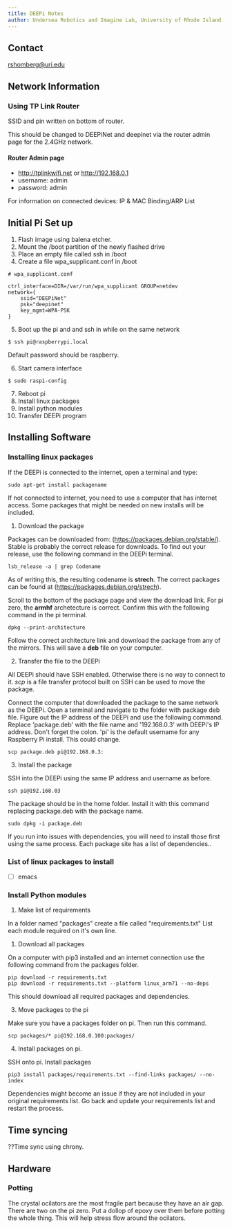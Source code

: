 ```yaml
---
title: DEEPi Notes
author: Undersea Robotics and Imagine Lab, University of Rhode Island
---
```


## Contact

rshomberg@uri.edu

## Network Information

### Using TP Link Router

SSID and pin written on bottom of router.

This should be changed to DEEPiNet and deepinet via the router admin page for the 2.4GHz network.

#### Router Admin page

  * http://tplinkwifi.net or http://192.168.0.1 
  * username: admin
  * password: admin

For information on connected devices: IP & MAC Binding/ARP List

## Initial Pi Set up

1. Flash image using balena etcher.
2. Mount the /boot partition of the newly flashed drive
3. Place an empty file called ssh in /boot
4. Create a file wpa_supplicant.conf in /boot

```
# wpa_supplicant.conf

ctrl_interface=DIR=/var/run/wpa_supplicant GROUP=netdev
network={
	ssid="DEEPiNet"
	psk="deepinet"
	key_mgmt=WPA-PSK
}
```

5. Boot up the pi and and ssh in while on the same network

```
$ ssh pi@raspberrypi.local
```

Default password should be raspberry.

6. Start camera interface

```
$ sudo raspi-config
```

7. Reboot pi
8. Install linux packages
9. Install python modules
10. Transfer DEEPi program


## Installing Software

### Installing linux packages

If the DEEPi is connected to the internet, open a terminal and type:

```
sudo apt-get install packagename
```

If not connected to internet, you need to use a computer that has internet access.
Some packages that might be needed on new installs will be included.

1. Download the package

Packages can be downloaded from: (https://packages.debian.org/stable/).
Stable is probably the correct release for downloads. 
To find out your release, use the following command in the DEEPi terminal.

```
lsb_release -a | grep Codename
```

As of writing this, the resulting codename is **strech**.
The correct packages can be found at (https://packages.debian.org/strech).

Scroll to the bottom of the package page and view the download link.
For pi zero, the **armhf** archetecture is correct. 
Confirm this with the following command in the pi terminal.

```
dpkg --print-architecture
```

Follow the correct architecture link and download the package from any of the mirrors.
This will save a **deb** file on your computer.

2. Transfer the file to the DEEPi

All DEEPi should have SSH enabled.
Otherwise there is no way to connect to it.
*scp* is a file transfer protocol built on SSH can be used to move the package.

Connect the computer that downloaded the package to the same network as the DEEPi.
Open a terminal and navigate to the folder with package deb file.
Figure out the IP address of the DEEPi and use the following command.
Replace 'package.deb' with the file name and '192.168.0.3' with DEEPi's IP address.
Don't forget the colon.
'pi' is the default username for any Raspberry Pi install. This could change.

```
scp package.deb pi@192.168.0.3:
```

3. Install the package

SSH into the DEEPi using the same IP address and username as before.

```
ssh pi@192.168.03
```

The package should be in the home folder.
Install it with this command replacing package.deb with the package name.

```
sudo dpkg -i package.deb
```

If you run into issues with dependencies, you will need to install those first using the same process.
Each package site has a list of dependencies..

### List of linux packages to install

 - [ ] emacs

### Install Python modules

1. Make list of requirements

In a folder named "packages" create a file called "requirements.txt"
List each module required on it's own line.

1. Download all packages

On a computer with pip3 installed and an internet connection use the following command from the packages folder.

```
pip download -r requirements.txt 
pip download -r requirements.txt --platform linux_arm71 --no-deps

```
This should download all required packages and dependencies.

3. Move packages to the pi

Make sure you have a packages folder on pi.
Then run this command.

```
scp packages/* pi@192.168.0.100:packages/
```

4. Install packages on pi.

SSH onto pi.
Install packages

```
pip3 install packages/requirements.txt --find-links packages/ --no-index
```

Dependencies might become an issue if they are not included in your original requirements list.
Go back and update your requirements list and restart the process.


## Time syncing

??Time sync using chrony.

## Hardware

### Potting 

The crystal ocilators are the most fragile part because they have an air gap.
There are two on the pi zero.
Put a dollop of epoxy over them before potting the whole thing.
This will help stress flow around the ocilators.
